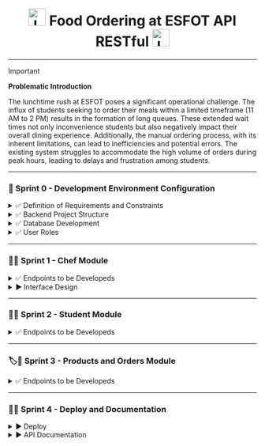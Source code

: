 <h1 align="center">
  <img height="35px" src="https://github.com/JohnMata0427/Food-Ordering-API-RESTful/assets/150484680/842b4e83-fd68-4f5e-8b20-e644053a69cf" alt="Logo">
   Food Ordering at ESFOT API RESTful 
  <img height="35px" src="https://github.com/JohnMata0427/Food-Ordering-API-RESTful/assets/150484680/842b4e83-fd68-4f5e-8b20-e644053a69cf" alt="Logo">
</h1>

---

> [!IMPORTANT]
> **Problematic Introduction**
> 
> The lunchtime rush at ESFOT poses a significant operational challenge.
> The influx of students seeking to order their meals within a limited timeframe (11 AM to 2 PM) results in the formation of long queues.
> These extended wait times not only inconvenience students but also negatively impact their overall dining experience.
> Additionally, the manual ordering process, with its inherent limitations, can lead to inefficiencies and potential errors.
> The existing system struggles to accommodate the high volume of orders during peak hours, leading to delays and frustration among students.

---

<h3 id="sprint-0">🥣 Sprint 0 - Development Environment Configuration</h3>

<details>
  <summary>✅ Definition of Requirements and Constraints</summary>

> - **User Registration and Authentication**
>   
>   - Users must be able to register with a username, password, and other relevant details.
>   - Users must be able to log in and log out of the system.
> 
> - **Menu Management**
>
>   - Administrators must be able to add, edit, and delete menu items.
>   - Users must be able to view the available menu, including descriptions, prices, and availability of dishes.
>
> - **Placing Orders**
>
>   - Users must be able to select menu items and place an order.
>   - Users must be able to view a summary of their order before confirming it.
>   - Users must be able to modify or cancel an order before final confirmation.
> 
> - **Order History**
>
>   - Users must be able to view their past orders.
>   - Users must be able to repeat previous orders easily.

</details>

<details>
  <summary>✅ Backend Project Structure</summary>

> - **Tools**
> 
> | Image                                                        | Name                       |
> |--------------------------------------------------------------|----------------------------|
> | ![VSCode](https://skillicons.dev/icons?i=vscode&theme=light) | Visual Studio Code         |
> | ![MongoDB](https://skillicons.dev/icons?i=mongo&theme=light) | MongoDB Atlas y Compass    |
> | ![NodeJS](https://skillicons.dev/icons?i=nodejs&theme=light) | Node.js                    |
> | ![PNPM](https://skillicons.dev/icons?i=pnpm&theme=light)     | PNPM (Recommendation)      |
> 
> - **Project Initialization and Installation Dependencies**
>   
>   - Open the terminal and run the following command:
>     ```
>     npm init -y
>     ```
>   - Now proceed to install the following modules for the development and production environment:
>     ```
>     npm i express bcryptjs mongoose dotenv nodemailer jsonwebtoken cors
>     ```
>     
> - **Project File Structure**
>
>   - Now we proceed to create a series of files and directories for the web server, running each of these commands in order:
>     ```
>     mkdir src
>     ```
>     ```
>     cd src
>     ```
>     ```
>     "config","controllers",”helpers”,”middlewares”,”models”,”routers” | %{New-Item -Name “$_” -ItemType “Directory”}
>     ```
>     ```
>     cd ..
>     ```
>   - Create the directories database.js index.js server.js .env .env.example .gitignore, the final result is this:
>   
>     ![image](https://github.com/JohnMata0427/Food-Ordering-API-RESTful/assets/150484680/a97398f6-1260-40ba-a4a8-56721dad300f)

</details>

<details>
  <summary>✅ Database Development</summary>

> - MongoDB Collections
>   - Chefs
>   - Students
>   - Orders
>   - Products

</details>

<details>
  <summary>✅ User Roles</summary>
  
> - Students 🧑‍🎓👩‍🎓
> - Chefs 👨‍🍳👩‍🍳

</details>

---

<h3 id="sprint-1">👨‍🍳 Sprint 1 - Chef Module</h3>

<details>
  <summary>✅ Endpoints to be Developeds</summary>

> <div align="center">
>   <h4>Development in Express</h4>
>   <img src="https://skillicons.dev/icons?i=express&theme=light">
> </div>
>
> <p>To create the backend endpoints, the MVC model is used, and the files that contain the sprint presentable are:</p>
> 
> [![Model](https://img.shields.io/badge/Chef%20Model-000000.svg?logo=JavaScript)](/src/models/chef.js)
> [![Controller](https://img.shields.io/badge/Chef%20Controller-000000.svg?logo=JavaScript)](/src/controllers/chef_controller.js)
> [![View](https://img.shields.io/badge/Chef%20Route-000000.svg?logo=JavaScript)](/src/routes/chef.routes.js)
>
> 🛠️ Endpoint for registration
>
> ```http
> POST /api/register
> ```
>
> 🛠️ Endpoints for sending and verifying email
> 
> ```http
> GET /api/confirmar/:token
> ```
>
> 🛠️ Endpoint for login
> 
> ```http
> POST /api/login
> ```
>
> 🛠️ Endpoint for password reset
> 
> ```http
> POST /api/chef/recuperarpassword
> ```
>
> 🛠️ Endpoint for cheking token for password reset
> 
> ```http
> GET /api/chef/recuperarpassword/:token
> ```
>
> 🛠️ Endpoint for new password
> 
> ```http
> POST /api/chef/nuevopassword/:token
> ```
>
> 🛠️ Endpoint for updating profile
> 
> ```http
> PUT /api/chef/:id
> ```
>
> 🛠️ Endpoint for updating password
> 
> ```http
> POST /api/chef/actualizarpassword
> ```
>
> 🛠️ Endpoint for getting chef by id
> 
> ```http
> GET /api/chef/:id
> ```
>
> 🛠️ Endpoint for getting all chefts
> ```http
> GET /api/chefs
> ```

</details>

<details>
  <summary>▶️ Interface Design</summary>

> <div align="center">
>   <h4>Prototyping in Figma</h4>
>   <img src="https://skillicons.dev/icons?i=figma&theme=light">
> </div>
>
> 🎨 Figma layout URL: https://www.figma.com/design/QgTkoUAXTEj120bpNTTu5c/Food-Ordering-Application-at-ESFOT

</details>

---

<h3 id="sprint-2">👩‍🎓 Sprint 2 - Student Module</h3>

<details>
  <summary>✅ Endpoints to be Developeds</summary>

> <div align="center">
>   <h4>Development in Express</h4>
>   <img src="https://skillicons.dev/icons?i=express&theme=light">
> </div>
>
> <p>To create the backend endpoints, the MVC model is used, and the files that contain the sprint presentable are:</p>
> 
> [![Model](https://img.shields.io/badge/Student%20Model-000000.svg?logo=JavaScript)](/src/models/estudiante.js)
> [![Controller](https://img.shields.io/badge/Student%20Controller-000000.svg?logo=JavaScript)](/src/controllers/estudiante_controller.js)
> [![View](https://img.shields.io/badge/Student%20Routes-000000.svg?logo=JavaScript)](/src/routes/estudiante.routes.js)
>
> 🛠️ Endpoint for registration
>
> ```http
> POST /api/estudiantes/registro
> ```
>
> 🛠️ Endpoints for sending and verifying email
> 
> ```http
> GET /api/estudiantes/confirmar/:id
> ```
>
> 🛠️ Endpoint for login
> 
> ```http
> POST /api/estudiantes/login
> ```
>
> 🛠️ Endpoint for password reset
> 
> ```http
> PUT /api/estudiantes/recuperarpassword
> ```
>
> 🛠️ Endpoint for cheking token for password reset
> 
> ```http
> GET /api/estudiantes/recuperarpassword/:token
> ```
>
> 🛠️ Endpoint for new password
> 
> ```http
> POST /api/estudiantes/nuevopassword/:token
> ```
>
> 🛠️ Endpoint for updating profile
> 
> ```http
> PUT /api/estudiantes/:id
> ```
>
> 🛠️ Endpoint for updating password
> 
> ```http
> PUT /api/estudiantes/actualizarpassword
> ```
>
> 🛠️ Endpoint for getting student by ID
> 
> ```http
> GET /api/estudiante/:id
> ```
>
> 🛠️ Endpoint for getting all students
> 
> ```http
> GET /api/estudiantes
> ```
>
> 🛠️ Endpoint for getting student profile
> 
> ```http
> GET /api/estudiantes/perfil
> ```
>
> 🛠️ Endpoint for deleting student account
> ```http
> DELETE /api/estudiantes/:id
> ```

</details>

---

<h3 id="sprint-3">🏷️🍛 Sprint 3 - Products and Orders Module</h3>

<details>
  <summary>✅ Endpoints to be Developeds</summary>

> <div align="center">
>   <h4>Development in Express</h4>
>   <img src="https://skillicons.dev/icons?i=express&theme=light">
> </div>
>
> <p>To create the backend endpoints, the MVC model is used, and the files that contain the sprint presentable are:</p>
> 
> [![Model](https://img.shields.io/badge/Order%20Model-000000.svg?logo=JavaScript)](/src/models/pedido.js)
> [![Controller](https://img.shields.io/badge/Order%20Controller-000000.svg?logo=JavaScript)](/src/controllers/pedido_controller.js)
> [![View](https://img.shields.io/badge/Order%20Routes-000000.svg?logo=JavaScript)](/src/routes/pedido.routes.js)
>
> [![Model](https://img.shields.io/badge/Product%20Model-000000.svg?logo=JavaScript)](/src/models/producto.js)
> [![Controller](https://img.shields.io/badge/Product%20Controller-000000.svg?logo=JavaScript)](/src/controllers/producto_controller.js)
> [![View](https://img.shields.io/badge/Product%20Routes-000000.svg?logo=JavaScript)](/src/routes/producto.routes.js)
>
> 🛠️ Endpoint for order registration
>
> ```http
> POST /api/pedido/registro
> ```
>
> 🛠️ Endpoints for getting order by id
> 
> ```http
> GET /api/pedido/:id
> ```
>
> 🛠️ Endpoint for getting all orders
> 
> ```http
> GET /api/pedidos
> ```
>
> 🛠️ Endpoint for getting all orders of authenticated student
> 
> ```http
> GET /api/pedidos/estudiante
> ```
>
> 🛠️ Endpoint for updating order state
> 
> ```http
> PUT /api/pedido/:id
> ```
>
> 🛠️ Endpoint for deleting order
> 
> ```http
> DELETE /api/pedido/:id
> ```
>
> 🛠️ Endpoint for creating product
> 
> ```http
> POST /api/productos/registro
> ```
>
> 🛠️ Endpoint for getting all products
> 
> ```http
> GET /api/productos
> ```
>
> 🛠️ Endpoint for getting product by id
> 
> ```http
> GET /api/productos/:id
> ```
>
> 🛠️ Endpoint for updating product
> 
> ```http
> PUT /api/productos/:id
> ```
>
> 🛠️ Endpoint for deleting product
> ```http
> DELETE /api/productos/:id
> ```

</details>

---

<h3 id="sprint-3">🥤🍫 Sprint 4 - Deploy and Documentation</h3>

<details>
  <summary>▶️ Deploy</summary>

> <div align="center">
>   <h4>Deployment in Render</h4>
>   <img height="50px" src="https://cdn.sanity.io/images/34ent8ly/production/ec37a3660704e1fa2b4246c9a01ab34e145194ad-824x824.png">
> </div>
>
> 🌐 Render Deployment URL: https://food-ordering-api-restful.onrender.com

</details>

<details>
  <summary>▶️ API Documentation</summary>

> <div align="center">
>   <h4>Documentation in Swagger</h4>
>   <img height="50px" src="https://cdn.svgporn.com/logos/swagger.svg">
> </div>
> 
> 📓 API Documentation URL: https://food-ordering-api-restful.onrender.com

</details>
